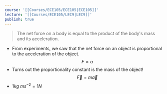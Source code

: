 ```yaml
---
course: '[[Courses/ECE105/ECE105|ECE105]]'
lecture: '[[Courses/ECE105/LEC9|LEC9]]'
publish: true
---
```


> The net force on a body is equal to the product of the body's mass and its acceleration.

- From experiments, we saw that the net force on an object is proportional to the acceleration of the object.
$$
F \propto a
$$
- Turns out the proportionality constant is the mass of the object!
$$
\vec F = m\vec a
$$
- $1 kg\ ms^{-2} = 1N$